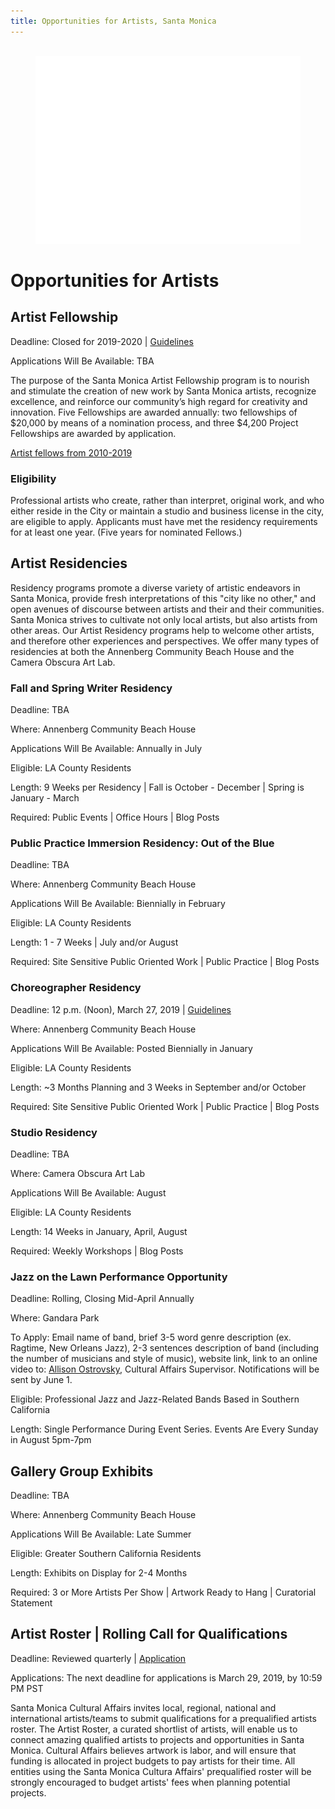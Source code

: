 ```yaml
---
title: Opportunities for Artists, Santa Monica
---
```


<figure>
  <img src="/uploads/coast-painting.jpg" height="300" alt="" />
  <img src="/assets/images/artsamo.svg" height="300" alt="ArtSaMo" />
</figure>

Opportunities for Artists
=========================

Artist Fellowship
-----------------

Deadline: Closed for 2019-2020 | [Guidelines](/uploads/Santa%20Monica%20Artist%20Fellowship%20Guidelines%202019-20%20ES-EN-1.pdf)

Applications Will Be Available: TBA 

The purpose of the Santa Monica Artist Fellowship program is to nourish and stimulate the creation of new work by Santa Monica artists, recognize excellence, and reinforce our community’s high regard for creativity and innovation. Five Fellowships are awarded annually: two fellowships of $20,000 by means of a nomination process, and three $4,200 Project Fellowships are awarded by application.

[Artist fellows from 2010-2019](/artist-fellows/)

### Eligibility

Professional artists who create, rather than interpret, original work, and who either reside in the City or maintain a studio and business license in the city, are eligible to apply. Applicants must have met the residency requirements for at least one year. (Five years for nominated Fellows.)

Artist Residencies
------------------

Residency programs promote a diverse variety of artistic endeavors in Santa Monica, provide fresh interpretations of this "city like no other," and open avenues of discourse between artists and their and their communities. Santa Monica strives to cultivate not only local artists, but also artists from other areas. Our Artist Residency programs help to welcome other artists, and therefore other experiences and perspectives. We offer many types of residencies at both the Annenberg Community Beach House and the Camera Obscura Art Lab.

### Fall and Spring Writer Residency

Deadline: TBA

Where: Annenberg Community Beach House

Applications Will Be Available: Annually in July

Eligible: LA County Residents

Length: 9 Weeks per Residency | Fall is October - December | Spring is January - March

Required: Public Events | Office Hours | Blog Posts

### Public Practice Immersion Residency: Out of the Blue

Deadline: TBA 

Where: Annenberg Community Beach House

Applications Will Be Available: Biennially in February

Eligible: LA County Residents

Length: 1 - 7 Weeks | July and/or August

Required: Site Sensitive Public Oriented Work | Public Practice | Blog Posts

### Choreographer Residency

Deadline: 12 p.m. (Noon), March 27, 2019 | [Guidelines](https://www.smgov.net/uploadedFiles/Portals/Culture/Public_Art_Program/2019ACBH_Choreo_Res_Call.pdf)

Where: Annenberg Community Beach House

Applications Will Be Available: Posted Biennially in January

Eligible: LA County Residents

Length: ~3 Months Planning and 3 Weeks in September and/or October

Required: Site Sensitive Public Oriented Work | Public Practice | Blog Posts

### Studio Residency

Deadline: TBA 

Where: Camera Obscura Art Lab

Applications Will Be Available: August

Eligible: LA County Residents

Length: 14 Weeks in January, April, August

Required: Weekly Workshops | Blog Posts

### Jazz on the Lawn Performance Opportunity

Deadline: Rolling, Closing Mid-April Annually 

Where: Gandara Park

To Apply: Email name of band, brief 3-5 word genre description (ex. Ragtime, New Orleans Jazz), 2-3 sentences description of band (including the number of musicians and style of music), website link, link to an online video to:  [Allison Ostrovsky](mailto:allison.ostrovsky@smgov.net), Cultural Affairs Supervisor. Notifications will be sent by June 1. 

Eligible: Professional Jazz and Jazz-Related Bands Based in Southern California

Length: Single Performance During Event Series. Events Are Every Sunday in August 5pm-7pm

Gallery Group Exhibits
----------------------

Deadline: TBA

Where: Annenberg Community Beach House

Applications Will Be Available: Late Summer

Eligible: Greater Southern California Residents 

Length: Exhibits on Display for 2-4 Months

Required: 3 or More Artists Per Show | Artwork Ready to Hang | Curatorial Statement 

Artist Roster | Rolling Call for Qualifications
-----------------------------------------------

Deadline: Reviewed quarterly | [Application](https://artist.callforentry.org/festivals_unique_info.php?ID=6001) 

Applications: The next deadline for applications is March 29, 2019, by 10:59 PM PST

Santa Monica Cultural Affairs invites local, regional, national and international artists/teams to submit qualifications for a prequalified artists roster. The Artist Roster, a curated shortlist of artists, will enable us to connect amazing qualified artists to projects and opportunities in Santa Monica. Cultural Affairs believes artwork is labor, and will ensure that funding is allocated in project budgets to pay artists for their time. All entities using the Santa Monica Cultura Affairs' prequalified roster will be strongly encouraged to budget artists' fees when planning potential projects. 
